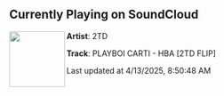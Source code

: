 ## Currently Playing on SoundCloud

[<img align="left" width="100" src="https://i1.sndcdn.com/artworks-qwhQHSAtt8ZIZCV1-x0ARpQ-t500x500.png">](https://soundcloud.com/2tdmusic/playboi-carti-hba-2td-fip)

**Artist**: 2TD 

**Track**: PLAYBOI CARTI - HBA [2TD FLIP]

Last updated at 4/13/2025, 8:50:48 AM
